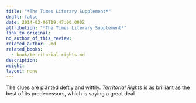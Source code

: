 ```yaml
---
title: "*The Times Literary Supplement*"
draft: false
date: 2014-02-06T19:47:00.000Z
attribution: "*The Times Literary Supplement*"
link_to_original:
nd_author_of_this_review:
related_author: .md
related_books:
  - book/territorial-rights.md
description:
weight:
layout: none
---
```

The clues are planted deftly and wittily. *Territorial Rights* is as brilliant as the best of its predecessors, which is saying a great deal.

